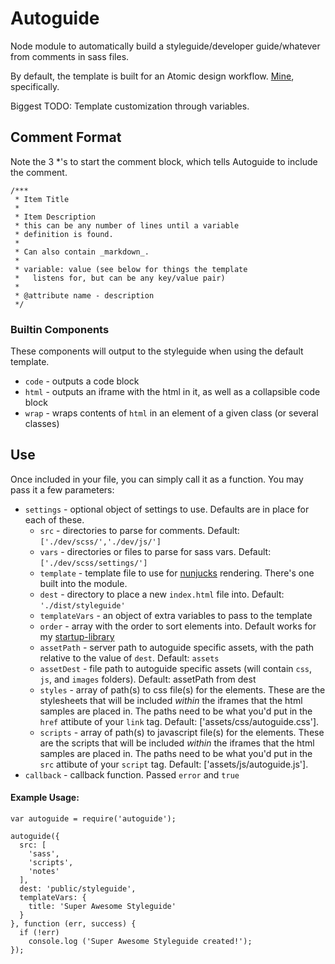# Autoguide

Node module to automatically build a styleguide/developer guide/whatever from comments in sass files.

By default, the template is built for an Atomic design workflow. [Mine](https://github.com/jhereg00/startup-library), specifically.

Biggest TODO: Template customization through variables.

## Comment Format

Note the 3 \*'s to start the comment block, which tells Autoguide to include the comment.

```
/***
 * Item Title
 *
 * Item Description
 * this can be any number of lines until a variable
 * definition is found.
 *
 * Can also contain _markdown_.
 *
 * variable: value (see below for things the template
 *   listens for, but can be any key/value pair)
 *
 * @attribute name - description
 */
```

### Builtin Components

These components will output to the styleguide when using the default template.

* `code` - outputs a code block
* `html` - outputs an iframe with the html in it, as well as a collapsible code block
* `wrap` - wraps contents of `html` in an element of a given class (or several classes)

## Use

Once included in your file, you can simply call it as a function. You may pass it a few parameters:

* `settings` - optional object of settings to use. Defaults are in place for each of these.
  * `src` - directories to parse for comments. Default: `['./dev/scss/','./dev/js/']`
  * `vars` - directories or files to parse for sass vars. Default: `['./dev/scss/settings/']`
  * `template` - template file to use for [nunjucks](http://mozilla.github.io/nunjucks) rendering. There's one built into the module.
  * `dest` - directory to place a new `index.html` file into. Default: `'./dist/styleguide'`
  * `templateVars` - an object of extra variables to pass to the template
  * `order` - array with the order to sort elements into. Default works for my [startup-library](https://github.com/jhereg00/startup-library)
  * `assetPath` - server path to autoguide specific assets, with the path relative to the value of `dest`. Default: `assets`
  * `assetDest` - file path to autoguide specific assets (will contain `css`, `js`, and `images` folders). Default: assetPath from dest
  * `styles` - array of path(s) to css file(s) for the elements. These are the stylesheets that will be included _within_ the iframes that the html samples are placed in.  The paths need to be what you'd put in the `href` attibute of your `link` tag. Default: ['assets/css/autoguide.css'].
  * `scripts` - array of path(s) to javascript file(s) for the elements. These are the scripts that will be included _within_ the iframes that the html samples are placed in.  The paths need to be what you'd put in the `src` attibute of your `script` tag. Default: ['assets/js/autoguide.js'].
* `callback` - callback function. Passed `error` and `true`

#### Example Usage:

```
var autoguide = require('autoguide');

autoguide({
  src: [
    'sass',
    'scripts',
    'notes'
  ],
  dest: 'public/styleguide',
  templateVars: {
    title: 'Super Awesome Styleguide'
  }
}, function (err, success) {
  if (!err)
    console.log ('Super Awesome Styleguide created!');
});
```
